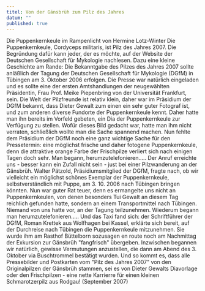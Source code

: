 ```yaml
---
titel: Von der Gänsbrüh zum Pilz des Jahres
datum: ""
published: true
---
```

Die Puppenkernkeule im Rampenlicht
von Hermine Lotz-Winter
Die Puppenkernkeule, Cordyceps militaris, ist Pilz des Jahres 2007. Die Begründung dafür kann jeder, der es möchte, auf der Website der Deutschen Gesellschaft für Mykologie nachlesen.
Dazu eine kleine Geschichte am Rande: Die Bekanntgabe des Pilzes des Jahres 2007 sollte anläßlich der Tagung der Deutschen Gesellschaft für Mykologie (DGfM) in Tübingen am 3. Oktober 2006 erfolgen. Die Presse war natürlich eingeladen und es sollte eine der ersten Amtshandlungen der neugewählten Präsidentin, Frau Prof. Meike Piepenbring von der Universität Frankfurt, sein.
Die Welt der Pilzfreunde ist relativ klein, daher war im Präsidium der DGfM bekannt, dass Dieter Gewalt zum einen ein sehr guter Fotograf ist, und zum anderen diverse Fundorte der Puppenkernkeule kennt. Daher hatte man ihn bereits im Vorfeld gebeten, ein Dia der Puppenkernkeule zur Verfügung zu stellen. Wofür dieses Bild gedacht war, hatte man ihm nicht verraten, schließlich wollte man die Sache spannend machen.
Nun fehlte dem Präsidium der DGfM noch eine ganz wichtige Sache für den Pressetermin: eine möglichst frische und daher fotogene Puppenkernkeule, denn die attraktive orange Farbe der Frischpilze verliert sich nach einigen Tagen doch sehr. Man begann, herumzutelefonieren.....
Der Anruf erreichte uns - besser kann ein Zufall nicht sein - just bei einer Pilzwanderung an der Gänsbrüh. Walter Pätzold, Präsidiumsmitglied der DGfM, fragte nach, ob wir vielleicht ein möglichst schönes Exemplar der Puppenkernkeule, selbstverständlich mit Puppe, am 3. 10. 2006 nach Tübingen bringen könnten. Nun war guter Rat teuer, denn es ermangelte uns nicht an Puppenkernkeulen, von denen besonders Tui Gewalt an diesem Tag reichlich gefunden hatte, sondern an einem Transportmittel nach Tübingen. Niemand von uns hatte vor, an der Tagung teilzunehmen. Wiederum begann man herumzutelefonieren.....
Und das Taxi fand sich: der Schriftführer der DGfM, Roman Krettek aus Wolfhagen bei Kassel, erklärte sich bereit, auf der Durchreise nach Tübingen die Puppenkernkeule mitzunehmen. Sie wurde ihm am Rasthof Büttelborn sozusagen en route noch am Nachmittag der Exkursion zur Gänsbrüh "fangfrisch" übergeben. Inzwischen begannen wir natürlich, gewisse Vermutungen anzustellen, die dann am Abend des 3. Oktober via Buschtrommel bestätigt wurden.
Und so kommt es, dass alle Pressebilder und Postkarten vom "Pilz des Jahres 2007" von den Originalpilzen der Gänsbrüh stammen, sei es von Dieter Gewalts Diavorlage oder den Frischpilzen - eine nette Karrierre für einen kleinen Schmarotzerpilz aus Rodgau!
(September 2007)
